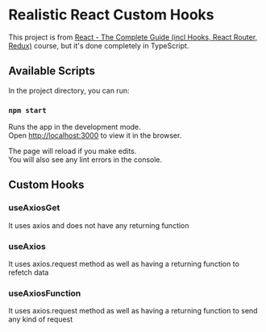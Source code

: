 # Realistic React Custom Hooks

This project is from  [React - The Complete Guide (incl Hooks, React Router, Redux)](https://www.udemy.com/course/react-the-complete-guide-incl-redux/) course, but it's done completely in TypeScript.

## Available Scripts

In the project directory, you can run:

### `npm start`

Runs the app in the development mode.\
Open [http://localhost:3000](http://localhost:3000) to view it in the browser.

The page will reload if you make edits.\
You will also see any lint errors in the console.

## Custom Hooks

### useAxiosGet
It uses axios and does not have any returning function

### useAxios
It uses axios.request method as well as having a returning function to refetch data

### useAxiosFunction
It uses axios.request method as well as having a returning function to send any kind of request
